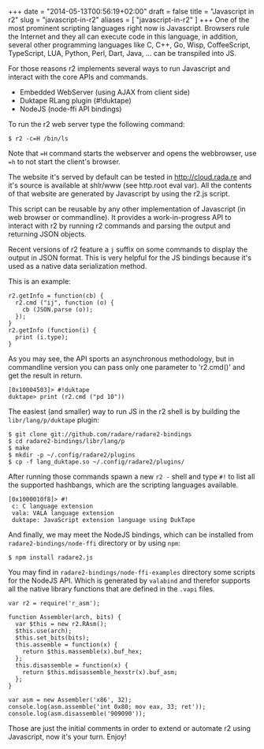 +++
date = "2014-05-13T00:56:19+02:00"
draft = false
title = "Javascript in r2"
slug = "javascript-in-r2"
aliases = [
	"javascript-in-r2"
]
+++
One of the most prominent scripting languages right now is Javascript. Browsers rule the Internet and they all can execute code in this language, in addition, several other programming languages like C, C++, Go, Wisp, CoffeeScript, TypeScript, LUA, Python, Perl, Dart, Java, ... can be transpiled into JS.

For those reasons r2 implements several ways to run Javascript and interact with the core APIs and commands.

* Embedded WebServer (using AJAX from client side)
* Duktape RLang plugin (#!duktape)
* NodeJS (node-ffi API bindings)

To run the r2 web server type the following command:
```
$ r2 -c=H /bin/ls
```

Note that `=H` command starts the webserver and opens the webbrowser, use `=h` to not start the client's browser.

The website it's served by default can be tested in http://cloud.rada.re and it's source is available at shlr/www (see http.root eval var). All the contents of that website are generated by Javascript by using the r2.js script.

This script can be reusable by any other implementation of Javascript (in web browser or commandline). It provides a work-in-progress API to interact with r2 by running r2 commands and parsing the output and returning JSON objects.

Recent versions of r2 feature a `j` suffix on some commands to display the output in JSON format. This is very helpful for the JS bindings because it's used as a native data serialization method.

This is an example:
```
r2.getInfo = function(cb) {
  r2.cmd ("ij", function (o) {
    cb (JSON.parse (o));
  });
}
r2.getInfo (function(i) {
  print (i.type);
}
```

As you may see, the API sports an asynchronous methodology, but in commandline version you can pass only one parameter to 'r2.cmd()' and get the result in return.

```
[0x10004503]> #!duktape
duktape> print (r2.cmd ("pd 10"))
```

The easiest (and smaller) way to run JS in the r2 shell is by building the `libr/lang/p/duktape` plugin:

```
$ git clone git://github.com/radare/radare2-bindings
$ cd radare2-bindings/libr/lang/p
$ make
$ mkdir -p ~/.config/radare2/plugins
$ cp -f lang_duktape.so ~/.config/radare2/plugins/
```

After running those commands spawn a new `r2 -` shell and type `#!` to list all the supported hashbangs, which are the scripting languages available.

```
[0x1000010f8]> #!
 c: C language extension
 vala: VALA language extension
 duktape: JavaScript extension language using DukTape
```

And finally, we may meet the NodeJS bindings, which can be installed from `radare2-bindings/node-ffi` directory or by using `npm`:

```
$ npm install radare2.js
```

You may find in `radare2-bindings/node-ffi-examples` directory some scripts for the NodeJS API. Which is generated by `valabind` and therefor supports all the native library functions that are defined in the `.vapi` files.

```
var r2 = require('r_asm');

function Assembler(arch, bits) {
  var $this = new r2.RAsm();
  $this.use(arch);
  $this.set_bits(bits);
  this.assemble = function(x) {
    return $this.massemble(x).buf_hex;
  };
  this.disassemble = function(x) {
    return $this.mdisassemble_hexstr(x).buf_asm;
  };
}

var asm = new Assembler('x86', 32);
console.log(asm.assemble('int 0x80; mov eax, 33; ret'));
console.log(asm.disassemble('909090'));
```

Those are just the initial comments in order to extend or automate r2 using Javascript, now it's your turn. Enjoy!